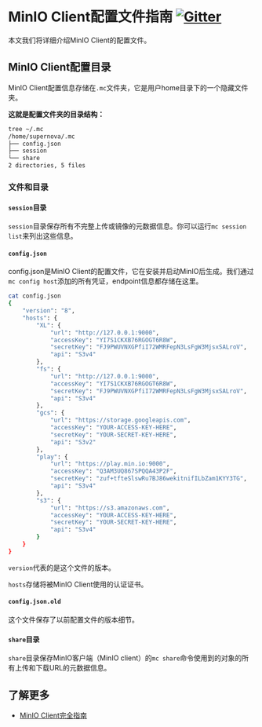 # MinIO Client配置文件指南 [![Gitter](https://badges.gitter.im/Join%20Chat.svg)](https://gitter.im/minio/minio?utm_source=badge&utm_medium=badge&utm_campaign=pr-badge&utm_content=badge)

本文我们将详细介绍MinIO Client的配置文件。

## MinIO Client配置目录
MinIO Client配置信息存储在``.mc``文件夹，它是用户home目录下的一个隐藏文件夹。

**这就是配置文件夹的目录结构：**

```sh
tree ~/.mc
/home/supernova/.mc
├── config.json
├── session
└── share
2 directories, 5 files
```
### 文件和目录

#### ``session``目录
``session``目录保存所有不完整上传或镜像的元数据信息。你可以运行``mc session list``来列出这些信息。

#### ``config.json``
config.json是MinIO Client的配置文件，它在安装并启动MinIO后生成。我们通过``mc config host``添加的所有凭证，endpoint信息都存储在这里。

```sh
cat config.json 
{
	"version": "8",
	"hosts": {
		"XL": {
			"url": "http://127.0.0.1:9000",
			"accessKey": "YI7S1CKXB76RGOGT6R8W",
			"secretKey": "FJ9PWUVNXGPfiI72WMRFepN3LsFgW3MjsxSALroV",
			"api": "S3v4"
		},
		"fs": {
			"url": "http://127.0.0.1:9000",
			"accessKey": "YI7S1CKXB76RGOGT6R8W",
			"secretKey": "FJ9PWUVNXGPfiI72WMRFepN3LsFgW3MjsxSALroV",
			"api": "S3v4"
		},
		"gcs": {
			"url": "https://storage.googleapis.com",
			"accessKey": "YOUR-ACCESS-KEY-HERE",
			"secretKey": "YOUR-SECRET-KEY-HERE",
			"api": "S3v2"
		},
		"play": {
			"url": "https://play.min.io:9000",
			"accessKey": "Q3AM3UQ867SPQQA43P2F",
			"secretKey": "zuf+tfteSlswRu7BJ86wekitnifILbZam1KYY3TG",
			"api": "S3v4"
		},
		"s3": {
			"url": "https://s3.amazonaws.com",
			"accessKey": "YOUR-ACCESS-KEY-HERE",
			"secretKey": "YOUR-SECRET-KEY-HERE",
			"api": "S3v4"
		}
	}
}
```

``version``代表的是这个文件的版本。

``hosts``存储将被MinIO Client使用的认证证书。

#### ``config.json.old``
这个文件保存了以前配置文件的版本细节。

#### ``share``目录
``share``目录保存MinIO客户端（MinIO client）的``mc share``命令使用到的对象的所有上传和下载URL的元数据信息。

## 了解更多
* [MinIO Client完全指南](https://docs.min.io/docs/minio-client-complete-guide)




